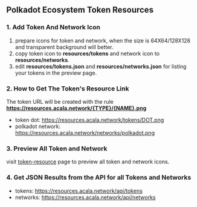 ## Polkadot Ecosystem Token Resources

### 1. Add Token And Network Icon
  1. prepare icons for token and network, when the size is 64X64/128X128 and transparent background will better.
  2. copy token icon to **resources/tokens** and network icon to **resources/networks**.
  3. edit **resources/tokens.json** and **resources/networks.json** for listing your tokens in the preview page.

### 2. How to Get The Token's Resource Link
  The token URL will be created with the rule **https://resources.acala.network/{TYPE}/{NAME}.png**   

  - token dot: https://resources.acala.network/tokens/DOT.png   
  - polkadot network: https://resources.acala.network/networks/polkadot.png
  
### 3. Preview All Token and Network
  visit [token-resource](https://resources.acala.network) page to preview all token and network icons.

### 4. Get JSON Results from the API for all Tokens and Networks

  - tokens: https://resources.acala.network/api/tokens
  - networks: https://resources.acala.network/api/networks